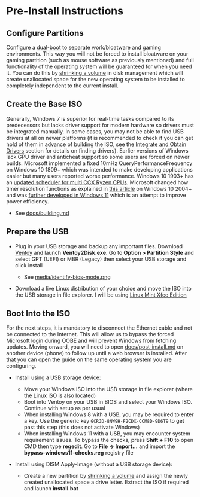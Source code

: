 # Pre-Install Instructions

## Configure Partitions

Configure a [dual-boot](https://en.wikipedia.org/wiki/Multi-booting) to separate work/bloatware and gaming environments. This way you will not be forced to install bloatware on your gaming partition (such as mouse software as previously mentioned) and full functionality of the operating system will be guaranteed for when you need it. You can do this by [shrinking a volume](https://docs.microsoft.com/en-us/windows-server/storage/disk-management/shrink-a-basic-volume) in disk management which will create unallocated space for the new operating system to be installed to completely independent to the current install.

## Create the Base ISO

Generally, Windows 7 is superior for real-time tasks compared to its predecessors but lacks driver support for modern hardware so drivers must be integrated manually. In some cases, you may not be able to find USB drivers at all on newer platforms (it is recommended to check if you can get hold of them in advance of building the ISO, see the [Integrate and Obtain Drivers](./building.md#integrate-and-obtain-drivers) section for details on finding drivers). Earlier versions of Windows lack GPU driver and anticheat support so some users are forced on newer builds. Microsoft implemented a fixed 10mHz QueryPerformanceFrequency on Windows 10 1809+ which was intended to make developing applications easier but many users reported worse performance. Windows 10 1903+ has an [updated scheduler for multi CCX Ryzen CPUs](https://i.redd.it/y8nxtm08um331.png). Microsoft changed how timer resolution functions as explained in [this article](https://randomascii.wordpress.com/2020/10/04/windows-timer-resolution-the-great-rule-change) on Windows 10 2004+ and was [further developed in Windows 11](../media/windows11-timeapi-changes.png) which is an attempt to improve power efficiency.

- See [docs/building.md](../docs/building.md)

## Prepare the USB

- Plug in your USB storage and backup any important files. Download [Ventoy](https://github.com/ventoy/Ventoy/releases) and launch **Ventoy2Disk.exe**. Go to **Option > Partition Style** and select GPT (UEFI) or MBR (Legacy) then select your USB storage and click install

    - See [media/identify-bios-mode.png](../media/identify-bios-mode.png)

- Download a live Linux distribution of your choice and move the ISO into the USB storage in file explorer. I will be using [Linux Mint Xfce Edition](https://www.linuxmint.com/download.php)

## Boot Into the ISO

For the next steps, it is mandatory to disconnect the Ethernet cable and not be connected to the Internet. This will allow us to bypass the forced Microsoft login during OOBE and will prevent Windows from fetching updates. Moving onward, you will need to open [docs/post-install.md](./post-install.md) on another device (phone) to follow up until a web browser is installed. After that you can open the guide on the same operating system you are configuring.

- Install using a USB storage device:

    - Move your Windows ISO into the USB storage in file explorer (where the Linux ISO is also located)
    - Boot into Ventoy on your USB in BIOS and select your Windows ISO. Continue with setup as per usual
    - When installing Windows 8 with a USB, you may be required to enter a key. Use the generic key ``GCRJD-8NW9H-F2CDX-CCM8D-9D6T9`` to get past this step (this does not activate Windows)
    - When installing Windows 11 with a USB, you may encounter system requirement issues. To bypass the checks, press **Shift + F10** to open CMD then type **regedit**. Go to **File -> Import...** and import the **bypass-windows11-checks.reg** registry file

- Install using DISM Apply-Image (without a USB storage device):

    - Create a new partition by [shrinking a volume](https://docs.microsoft.com/en-us/windows-server/storage/disk-management/shrink-a-basic-volume) and assign the newly created unallocated space a drive letter. Extract the ISO if required and launch **install.bat**
